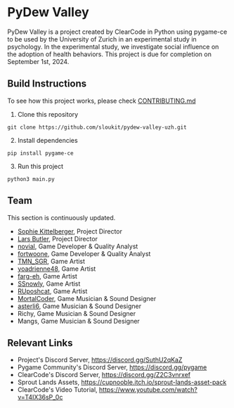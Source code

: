 # PyDew Valley

PyDew Valley is a project created by ClearCode in Python using pygame-ce to be used by the University of Zurich in an experimental study in psychology. In the experimental study, we investigate social influence on the adoption of health behaviors. This project is due for completion on September 1st, 2024.

## Build Instructions

To see how this project works, please check [CONTRIBUTING.md](./CONTRIBUTING.md)

1. Clone this repository

```
git clone https://github.com/sloukit/pydew-valley-uzh.git
```

2. Install dependencies

```
pip install pygame-ce
```

3. Run this project
```
python3 main.py
```

## Team

This section is continuously updated.

- [Sophie Kittelberger](https://github.com/sloukit), Project Director
- [Lars Butler](https://github.com/larsbutler), Project Director
- [novial](https://github.com/novialriptide), Game Developer & Quality Analyst
- [fortwoone](https://github.com/fortwoone), Game Developer & Quality Analyst
- [TMN_SGR](https://github.com/TMN-SGR), Game Artist
- [yoadrienne48](https://github.com/yoadrienne48), Game Artist
- [farg-eh](https://github.com/farg-eh), Game Artist
- [SSnowly](https://github.com/SSnowly), Game Artist
- [RUposhcat](https://github.com/RUposhcat), Game Artist
- [MortalCoder](https://github.com/MortalCoder), Game Musician & Sound Designer
- [asterli6](https://github.com/asterli6), Game Musician & Sound Designer
- Richy, Game Musician & Sound Designer
- Mangs, Game Musician & Sound Designer

## Relevant Links

- Project's Discord Server, https://discord.gg/SuthU2qKaZ
- Pygame Community's Discord Server, https://discord.gg/pygame
- ClearCode's Discord Server, https://discord.gg/Z2C3vnrxef
- Sprout Lands Assets, https://cupnooble.itch.io/sprout-lands-asset-pack
- ClearCode's Video Tutorial, https://www.youtube.com/watch?v=T4IX36sP_0c

